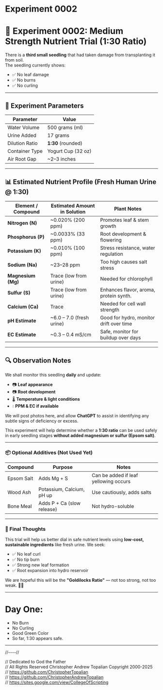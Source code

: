# Experiment 0002

# 🌱 Experiment 0002: Medium Strength Nutrient Trial (1:30 Ratio)

There is a **third small seedling** that had taken damage from transplanting it from soil.  
The seedling currently shows:
- ✅ No leaf damage  
- ✅ No burns  
- ✅ No curling

---

## 🧪 Experiment Parameters

| Parameter       | Value              |
|----------------|--------------------|
| Water Volume   | 500 grams (ml)     |
| Urine Added    | 17 grams           |
| Dilution Ratio | **1:30** (rounded) |
| Container Type | Yogurt Cup (32 oz) |
| Air Root Gap   | ~2–3 inches        |

---

## 📊 Estimated Nutrient Profile (Fresh Human Urine @ 1:30)

| Element / Compound     | Estimated Amount in Solution | Plant Notes                              |
|------------------------|------------------------------|-------------------------------------------|
| **Nitrogen (N)**       | ~0.020% (200 ppm)            | Promotes leaf & stem growth               |
| **Phosphorus (P)**     | ~0.0033% (33 ppm)            | Root development & flowering              |
| **Potassium (K)**      | ~0.010% (100 ppm)            | Stress resistance, water regulation       |
| **Sodium (Na)**        | ~23–28 ppm                   | Too high causes salt stress               |
| **Magnesium (Mg)**     | Trace (low from urine)       | Needed for chlorophyll                    |
| **Sulfur (S)**         | Trace (low from urine)       | Enhances flavor, aroma, protein synth.    |
| **Calcium (Ca)**       | Trace                        | Needed for cell wall strength             |
| **pH Estimate**        | ~6.0 – 7.0 (fresh urine)     | Good for hydro, monitor drift over time   |
| **EC Estimate**        | ~0.3 – 0.4 mS/cm             | Safe, monitor for buildup over days       |

---

## 🔍 Observation Notes

We shall monitor this seedling **daily** and update:
- 📷 **Leaf appearance**
- 📷 **Root development**
- 🌡️ **Temperature & light conditions**
- 💧 **PPM & EC if available**

We will post photos here, and allow **ChatGPT** to assist in identifying any subtle signs of deficiency or excess.

This experiment will help determine whether a **1:30 ratio** can be used safely in early seedling stages **without added magnesium or sulfur (Epsom salt)**.

---

### 📦 Optional Additives (Not Used Yet)

| Compound     | Purpose                      | Notes                                  |
|--------------|------------------------------|----------------------------------------|
| Epsom Salt   | Adds Mg + S                  | Can be added if leaf yellowing occurs  |
| Wood Ash     | Potassium, Calcium, pH up    | Use cautiously, adds salts             |
| Bone Meal    | Adds P + Ca (slow release)   | Not hydro-soluble                      |

---

### 💭 Final Thoughts

This trial will help us better dial in safe nutrient levels using **low-cost, sustainable ingredients** like fresh urine. We seek:
- ✅ No leaf curl  
- ✅ No tip burn  
- ✅ Strong new leaf formation  
- ✅ Root expansion into hydro reservoir  

We are hopeful this will be the **"Goldilocks Ratio"** — not too strong, not too weak. 🍵🌿

---

# Day One:  
* No Burn
* No Curling
* Good Green Color
* So far, 1:30 appears safe.  

---

//----//

// Dedicated to God the Father  
// All Rights Reserved Christopher Andrew Topalian Copyright 2000-2025  
// https://github.com/ChristopherTopalian  
// https://github.com/ChristopherAndrewTopalian  
// https://sites.google.com/view/CollegeOfScripting  

